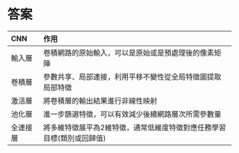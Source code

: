 答案
===

|  CNN | 作用 |
|:-----|:-----|
|輸入層 |卷積網路的原始輸入，可以是原始或是預處理後的像素矩陣  |
|卷積層 |參數共享、局部連接，利用平移不變性從全局特徵圖提取局部特徵  |
|激活層 |將卷積層的輸出結果進行非線性映射  | 
|池化層 |進一步篩選特徵，可以有效減少後續網路層次所需參數量  | 
|全連接層 |將多維特徵展平為2維特徵，通常低維度特徵對應任務學習目標(類別或回歸值)  | 
